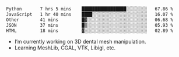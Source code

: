 <!--START_SECTION:waka-->

```txt
Python       7 hrs 5 mins    █████████████████░░░░░░░░   67.86 %
JavaScript   1 hr 40 mins    ████░░░░░░░░░░░░░░░░░░░░░   16.07 %
Other        41 mins         █▓░░░░░░░░░░░░░░░░░░░░░░░   06.68 %
JSON         37 mins         █▒░░░░░░░░░░░░░░░░░░░░░░░   05.93 %
HTML         18 mins         ▓░░░░░░░░░░░░░░░░░░░░░░░░   02.89 %
```

<!--END_SECTION:waka-->

<!--
**0x11111111/0x11111111** is a ✨ _special_ ✨ repository because its `README.md` (this file) appears on your GitHub profile.

Here are some ideas to get you started:

- 🔭 I’m currently working on ...
- 🌱 I’m currently learning ...
- 👯 I’m looking to collaborate on ...
- 🤔 I’m looking for help with ...
- 💬 Ask me about ...
- 📫 How to reach me: ...
- 😄 Pronouns: ...
- ⚡ Fun fact: ...
-->
- I’m currently working on 3D dental mesh manipulation.
- Learning MeshLib, CGAL, VTK, Libigl, etc.
